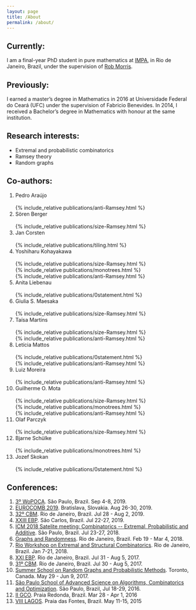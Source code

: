 ```yaml
---
layout: page
title: /About
permalink: /about/
---
```

## Currently:
I am a final-year PhD student in pure mathematics at [IMPA](https://impa.br/en_US/), in Rio de Janeiro, Brazil, under the supervision of [Rob Morris](http://w3.impa.br/~rob/).

## Previously:
I earned a master’s degree in Mathematics in 2016 at Universidade Federal do Ceará (UFC) under the supervision of Fabricio Benevides. In 2014, I received a Bachelor’s degree in Mathematics with honour at the same institution.

## Research interests:
 - Extremal and probabilistic combinatorics
 - Ramsey theory
 - Random graphs

## Co-authors:

<ol type="1">
<li>
<div class="collapsible">
  Pedro Araújo
</div>
</li>
<div class="content">
<br/>
{% include_relative publications/anti-Ramsey.html %}
<br/>
</div>

<li>
<div class="collapsible">
  Sören Berger
</div>
</li>
<div class="content">
<br/>
{% include_relative publications/size-Ramsey.html %}
<br/>
</div>

<li>
<div class="collapsible">
  Jan Corsten
</div>
</li>
<div class="content">
<br/>
{% include_relative publications/tiling.html %}
<br/>
</div>


<li>
<div class="collapsible">
  Yoshiharu Kohayakawa 
</div>
</li>
<div class="content">
<br/>
{% include_relative publications/size-Ramsey.html %}
<br/>
{% include_relative publications/monotrees.html %}
<br/>
{% include_relative publications/anti-Ramsey.html %}
<br/>
</div>


<li>
<div class="collapsible">
  Anita Liebenau
</div>
</li>
<div class="content">
<br/>
{% include_relative publications/0statement.html %}
<br/>
</div>


<li>
<div class="collapsible">
  Giulia S. Maesaka
</div>
</li>
<div class="content">
<br/>
{% include_relative publications/size-Ramsey.html %}
<br/>
</div>


<li>
<div class="collapsible">
  Taísa Martins 
</div>
</li>
<div class="content">
<br/>
{% include_relative publications/size-Ramsey.html %}
<br/>
{% include_relative publications/anti-Ramsey.html %}
<br/>
</div>


<li>
<div class="collapsible">
  Letícia Mattos 
</div>
</li>
<div class="content">
<br/>
{% include_relative publications/0statement.html %}
<br/>
{% include_relative publications/anti-Ramsey.html %}
<br/>
</div>


<li>
<div class="collapsible">
  Luiz Moreira
</div>
</li>
<div class="content">
<br/>
{% include_relative publications/anti-Ramsey.html %}
<br/>
</div>


<li>
<div class="collapsible">
  Guilherme O. Mota 
</div>
</li>
<div class="content">
<br/>
{% include_relative publications/size-Ramsey.html %}
<br/>
{% include_relative publications/monotrees.html %}
<br/>
{% include_relative publications/anti-Ramsey.html %}
<br/>
</div>


<li>
<div class="collapsible">
  Olaf Parczyk
</div>
</li>
<div class="content">
<br/>
{% include_relative publications/size-Ramsey.html %}
<br/>
</div>


<li>
<div class="collapsible">
  Bjarne Schülke
</div>
</li>
<div class="content">
<br/>
{% include_relative publications/monotrees.html %}
<br/>
</div>


<li>
<div class="collapsible">
  Jozef Skokan
</div>
</li>
<div class="content">
<br/>
{% include_relative publications/0statement.html %}
<br/>
</div>
</ol>

<script src="{{site.baseurl}}/assets/collapsible.js"></script>


## Conferences:
  1. [3º WoPOCA](http://professor.ufabc.edu.br/~carla.negri/wopoca2019/). São Paulo, Brazil. Sep 4-8, 2019.
  2. [EUROCOMB 2019](http://eurocomb2019.uniba.sk). Bratislava, Slovakia. Aug 26-30, 2019.
  3. [32º CBM](https://impa.br/eventos-do-impa/eventos-2019/32o-coloquio-brasileiro-de-matematica/). Rio de Janeiro, Brazil. Jul 28 - Aug 2, 2019.
  4. [XXIII EBP](http://ebp23.icmc.usp.br/). São Carlos, Brazil. Jul 22-27, 2019.
  5. [ICM 2018 Satelite meeting: Combinatorics -- Extremal, Probabilistic and Additive](https://epa-combinatorics2018.ime.usp.br/). São Paulo, Brazil. Jul 23-27, 2018.
  6. [Graphs and Randomness](https://impa.br/eventos-do-impa/eventos-2018/graphs-and-randomness/). Rio de Janeiro, Brazil. Feb 19 - Mar 4, 2018.
  7. [Rio Workshop on Extremal and Structural Combinatorics](https://impa.br/eventos-do-impa/eventos-2018/rio-workshop-on-extremal-and-structural-combinatorics/). Rio de Janeiro, Brazil. Jan 7-21, 2018.
  8. [XXI EBP](https://impa.br/eventos-do-impa/eventos-2017/xxi-escola-brasileira-de-probabilidade/). Rio de Janeiro, Brazil. Jul 31 - Aug 5, 2017.
  9. [31º CBM](https://impa.br/eventos-do-impa/eventos-2017/31o-coloquio-brasileiro-de-matematica/). Rio de Janeiro, Brazil. Jul 30 - Aug 5, 2017.
  10. [Summer School on Random Graphs and Probabilistic Methods](http://www.fields.utoronto.ca/activities/16-17/randomgraphs-summerschool). Toronto, Canada. May 29 - Jun 9, 2017.
  11. [São Paulo School of Advanced Science on Algorithms, Combinatorics and Optimization](https://www.ime.usp.br/~spschool2016/). São Paulo, Brazil, Jul 18-29, 2016.
  12. [II GCO](http://www.lia.ufc.br/GCO2016/index_br.php). Praia Redonda, Brazil. Mar 28 - Apr 1, 2016
  13. [VIII LAGOS](http://www.lia.ufc.br/lagos2015/). Praia das Fontes, Brazil. May 11-15, 2015
